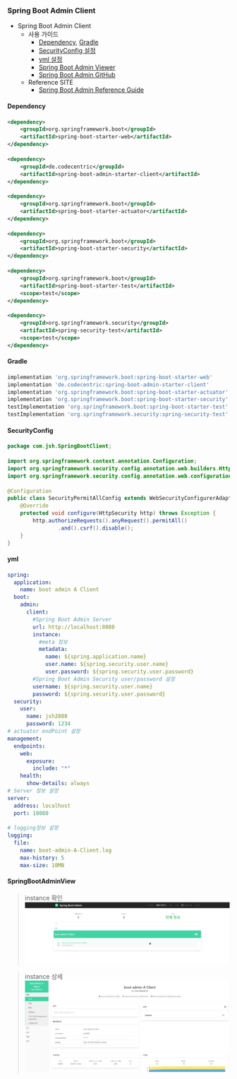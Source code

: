 ### Spring Boot Admin Client

- Spring Boot Admin Client
    * 사용 가이드
        + [Dependency](#Dependency), [Gradle](#Gradle)
        + [SecurityConfig 설정](#SecurityConfig)
        + [yml 설정](#yml)
        + [Spring Boot Admin Viewer](#SpringBootAdminView)
        + [Spring Boot Admin GitHub](https://github.com/suhojang/SpringBootAdmin)
    * Reference SITE
        + [Spring Boot Admin Reference Guide](https://codecentric.github.io/spring-boot-admin/current/)

#### Dependency
```xml
<dependency>
    <groupId>org.springframework.boot</groupId>
    <artifactId>spring-boot-starter-web</artifactId>
</dependency>

<dependency>
    <groupId>de.codecentric</groupId>
    <artifactId>spring-boot-admin-starter-client</artifactId>
</dependency>

<dependency>
    <groupId>org.springframework.boot</groupId>
    <artifactId>spring-boot-starter-actuator</artifactId>
</dependency>

<dependency>
    <groupId>org.springframework.boot</groupId>
    <artifactId>spring-boot-starter-security</artifactId>
</dependency>

<dependency>
    <groupId>org.springframework.boot</groupId>
    <artifactId>spring-boot-starter-test</artifactId>
    <scope>test</scope>
</dependency>

<dependency>
    <groupId>org.springframework.security</groupId>
    <artifactId>spring-security-test</artifactId>
    <scope>test</scope>
</dependency>
```

#### Gradle
```groovy
implementation 'org.springframework.boot:spring-boot-starter-web'
implementation 'de.codecentric:spring-boot-admin-starter-client'
implementation 'org.springframework.boot:spring-boot-starter-actuator'
implementation 'org.springframework.boot:spring-boot-starter-security'
testImplementation 'org.springframework.boot:spring-boot-starter-test'
testImplementation 'org.springframework.security:spring-security-test'
```
#### SecurityConfig
````java
package com.jsh.SpringBootClient;

import org.springframework.context.annotation.Configuration;
import org.springframework.security.config.annotation.web.builders.HttpSecurity;
import org.springframework.security.config.annotation.web.configuration.WebSecurityConfigurerAdapter;

@Configuration
public class SecurityPermitAllConfig extends WebSecurityConfigurerAdapter {
    @Override
    protected void configure(HttpSecurity http) throws Exception {
        http.authorizeRequests().anyRequest().permitAll()
                .and().csrf().disable();
    }
}
````

#### yml
````yml
spring:
  application:
    name: boot admin A Client
  boot:
    admin:
      client:
        #Spring Boot Admin Server
        url: http://localhost:8080
        instance:
          #meta 정보
          metadata:
            name: ${spring.application.name}
            user.name: ${spring.security.user.name}
            user.password: ${spring.security.user.password}
        #Spring Boot Admin Security user/password 설정
        username: ${spring.security.user.name}
        password: ${spring.security.user.password}
  security:
    user:
      name: jsh2808
      password: 1234
# actuator endPoint 설정      
management:
  endpoints:
    web:
      exposure:
        include: "*"
    health:
      show-details: always
# Server 정보 설정
server:
  address: localhost
  port: 18080

# logging정보 설정
logging:
  file:
    name: boot-admin-A-Client.log
    max-history: 5
    max-size: 10MB
````
#### SpringBootAdminView
> instance 확인
![Spring Boot Admin](https://github.com/suhojang/SpringBootAdminClient/blob/master/springbootAdminClient01.png)

> instance 상세
![Spring Boot Admin](https://github.com/suhojang/SpringBootAdminClient/blob/master/springbootAdminClient02.png)
